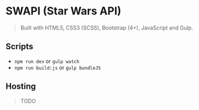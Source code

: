 # SWAPI (Star Wars API)
> Built with HTML5, CSS3 (SCSS), Bootstrap (4+), JavaScript and Gulp.

## Scripts
- `npm run dev` or `gulp watch`
- `npm run build:js` or `gulp bundleJS`

## Hosting
> TODO